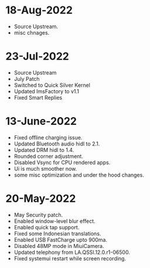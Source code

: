 # 18-Aug-2022
- Source Upstream.
- misc chnages.

# 23-Jul-2022
- Source Upstream
- July Patch 
- Switched to Quick Silver Kernel
- Updated ImsFactory to v1.1
- Fixed Smart Replies

# 13-June-2022

- Fixed offline charging issue.
- Updated Bluetooth audio hidl to 2.1.
- Updated DRM hidl to 1.4.
- Rounded corner adjustment.
- Disabled Vsync for CPU rendered apps.
- Ui is much smoother now.
- some misc optimization and under the hood changes.



# 20-May-2022

- May Security patch.
- Enabled window-level blur effect.
- Enabled quick tap support.
- Fixed some Indonesian translations.
- Enabled USB FastCharge upto 900ma.
- Disabled 48MP mode in MiuiCamera.
- Updated telephony from LA.QSSI.12.0.r1-06500.
- Fixed systemui restart while screen recording.
